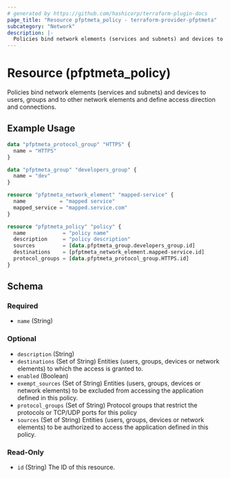 ```yaml
---
# generated by https://github.com/hashicorp/terraform-plugin-docs
page_title: "Resource pfptmeta_policy - terraform-provider-pfptmeta"
subcategory: "Network"
description: |-
  Policies bind network elements (services and subnets) and devices to users, groups and to other network elements and define access direction and connections.
---
```


# Resource (pfptmeta_policy)

Policies bind network elements (services and subnets) and devices to users, groups and to other network elements and define access direction and connections.

## Example Usage

```terraform
data "pfptmeta_protocol_group" "HTTPS" {
  name = "HTTPS"
}

data "pfptmeta_group" "developers_group" {
  name = "dev"
}

resource "pfptmeta_network_element" "mapped-service" {
  name           = "mapped service"
  mapped_service = "mapped.service.com"
}

resource "pfptmeta_policy" "policy" {
  name            = "policy name"
  description     = "policy description"
  sources         = [data.pfptmeta_group.developers_group.id]
  destinations    = [pfptmeta_network_element.mapped-service.id]
  protocol_groups = [data.pfptmeta_protocol_group.HTTPS.id]
}
```

<!-- schema generated by tfplugindocs -->
## Schema

### Required

- `name` (String)

### Optional

- `description` (String)
- `destinations` (Set of String) Entities (users, groups, devices or network elements) to which the access is granted to.
- `enabled` (Boolean)
- `exempt_sources` (Set of String) Entities (users, groups, devices or network elements) to be excluded from accessing the application defined in this policy.
- `protocol_groups` (Set of String) Protocol groups that restrict the protocols or TCP/UDP ports for this policy
- `sources` (Set of String) Entities (users, groups, devices or network elements) to be authorized to access the application defined in this policy.

### Read-Only

- `id` (String) The ID of this resource.
